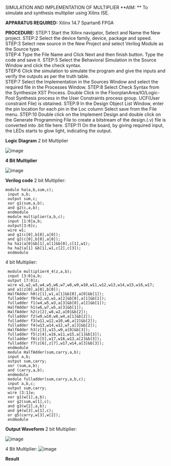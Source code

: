 SIMULATION AND IMPLEMENTATION OF MULTIPLIER
**AIM: **
 To simulate and synthesis multiplier using Xilinx ISE.

**APPARATUS REQUIRED:**
Xilinx 14.7
Spartan6 FPGA
  
**PROCEDURE:**
STEP:1  Start  the Xilinx navigator, Select and Name the New project.
STEP:2  Select the device family, device, package and speed.       
STEP:3  Select new source in the New Project and select Verilog Module as the Source type.                       
STEP:4  Type the File Name and Click Next and then finish button. Type the code and save it.
STEP:5  Select the Behavioral Simulation in the Source Window and click the check syntax.                       
STEP:6  Click the simulation to simulate the program and  give the inputs and verify the outputs as per the truth table.               
STEP:7  Select the Implementation in the Sources Window and select the required file in the Processes Window.
STEP:8  Select Check Syntax from the Synthesize  XST Process. Double Click in the  FloorplanArea/IO/Logic-Post Synthesis process in the User Constraints process group. UCF(User constraint File) is obtained. 
STEP:9  In the Design Object List Window, enter the pin location for each pin in the Loc column Select save from the File menu.
STEP:10 Double click on the Implement Design and double click on the Generate Programming File to create a bitstream of the design.(.v) file is converted into .bit file here.
STEP:11  On the board, by giving required input, the LEDs starts to glow light, indicating the output.

**Logic Diagram**
2 bit Multiplier

![image](https://github.com/navaneethans/VLSI-LAB-EXP-3/assets/6987778/7713750f-65e6-41c0-8082-5005eac4031c)

**4 Bit Multiplier**

![image](https://github.com/navaneethans/VLSI-LAB-EXP-3/assets/6987778/d95215dd-8cf1-4e08-93cc-96adfdd7fbdc)


**Verilog code**
2 bit Multiplier:
```
module ha(a,b,sum,c);
 input a,b;
 output sum,c;
 xor g1(sum,a,b);
 and g2(c,a,b);
 endmodule
 module multiplier(a,b,c);
 input [1:0]a,b;
 output[3:0]c;
 wire w1;
 and g1(c[0],b[0],a[0]);
 and g2(c[0],b[0],a[0]);
 ha ha1(a[0]&b[1],a[1]&b[0],c[1],w1);
 ha ha2(a[1] &b[1],w1,c[2],c[3]);
 endmodule
```

4 bit Multiplier:
```
 module multiplier4_4(z,a,b);
 input [3:0]a,b;
 output [7:0]z;
 wire w1,w2,w3,w4,w5,w6,w7,w8,w9,w10,w11,w12,w13,w14,w15,w16,w17;
 and a1(z[0],a[0],b[0]);
 HalfAdder h0(z[1],w1,a[1]&b[0],a[0]&b[1]);
 fulladder f0(w2,w3,w1,a[2]&b[0],a[1]&b[1]);
 fulladder f1(w4,w5,w3,a[3]&b[0],a[2]&b[1]);
 HalfAdder h1(w6,w7,w5,a[3]&b[1]);
 HalfAdder h2(z[2],w8,w2,a[0]&b[2]);
 fulladder f2(w9,w10,w8,w4,a[1]&b[2]);
 fulladder f3(w11,w12,w10,w6,a[2]&b[2]);
 fulladder f4(w13,w14,w12,w7,a[3]&b[2]);
 HalfAdder h3(z[3],w15,w9,a[0]&b[3]);
 fulladder f5(z[4],w16,w11,w15,a[1]&b[3]);
 fulladder f6(z[5],w17,w16,w13,a[2]&b[3]);
 fulladder f7(z[6],z[7],w17,w14,a[3]&b[3]);
 endmodule
 module HalfAdder(sum,carry,a,b);
 input a,b;
 output sum,carry;
 xor (sum,a,b);
 and (carry,a,b);
 endmodule
 module fulladder(sum,carry,a,b,c);
 input a,b,c;
 output sum,carry;
 wire [3:1]w;
 xor g1(w[1],a,b);
 xor g2(sum,w[1],c);
 and g3(w[2],a,b);
 and g4(w[3],w[1],c);
 or g5(carry,w[3],w[2]);
 endmodule
```

**Output Waveform**
2 bit Multiplier:

![image](https://github.com/hemakaruna/VLSI-LAB-EXP-3/assets/160728787/7f1801ba-19d5-49ff-be60-5f6441d82ad7)

4 Bit Multiplier:
![image](https://github.com/hemakaruna/VLSI-LAB-EXP-3/assets/160728787/11be5f84-63e3-445f-9238-0a374de20b1b)



**Result**



